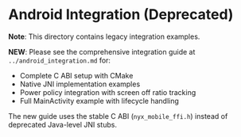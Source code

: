 # Android Integration (Deprecated)

**Note**: This directory contains legacy integration examples. 

**NEW**: Please see the comprehensive integration guide at `../android_integration.md` for:

- Complete C ABI setup with CMake
- Native JNI implementation examples  
- Power policy integration with screen off ratio tracking
- Full MainActivity example with lifecycle handling

The new guide uses the stable C ABI (`nyx_mobile_ffi.h`) instead of deprecated Java-level JNI stubs.
